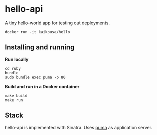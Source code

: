 # hello-api

A tiny hello-world app for testing out deployments.

```
docker run -it kaikousa/hello
```

## Installing and running

**Run locally**

```
cd ruby
bundle
sudo bundle exec puma -p 80
```

**Build and run in a Docker container**

```
make build
make run
```

## Stack

hello-api is implemented with Sinatra. Uses [puma](http://puma.io/) as application server.
